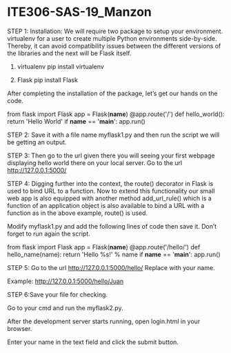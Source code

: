 # ITE306-SAS-19_Manzon

STEP 1: Installation: We will require two package to setup your environment. virtualenv for a user to
create multiple Python environments side-by-side. Thereby, it can avoid
compatibility issues between the different versions of the libraries and the next will
be Flask itself.

1. virtualenv
pip install virtualenv

2. Flask
pip install Flask

After completing the installation of the package, let’s get our hands on the code.

from flask import Flask
app = Flask(__name__)
@app.route('/')
def hello_world():
return 'Hello World'
if __name__ == '__main__':
app.run()

STEP 2: Save it with a file name myflask1.py and then run the script we will be getting an output.

STEP 3: Then go to the url given there you will seeing your first webpage displaying hello world
there on your local server.
Go to the url http://127.0.0.1:5000/

STEP 4: Digging further into the context, the route() decorator in Flask is used to bind URL to a
function. Now to extend this functionality our small web app is also equipped with another
method add_url_rule() which is a function of an application object is also available to bind
a URL with a function as in the above example, route() is used.

Modify myflask1.py and add the following lines of code then save it. Don’t forget to run
again the script.

from flask import Flask
app = Flask(__name__)
@app.route('/hello/<name>')
def hello_name(name):
return 'Hello %s!' % name
if __name__ == '__main__':
app.run()

STEP 5: Go to the url http://127.0.0.1:5000/hello/<name>
Replace <name> with your name.

Example:
http://127.0.0.1:5000/hello/Juan

STEP 6:Save your file for checking.

Go to your cmd and run the myflask2.py.

After the development server starts running, open login.html in your browser.

Enter your name in the text field and click the submit button.
